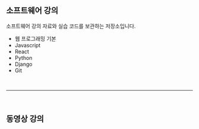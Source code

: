 ## 소프트웨어 강의

소프트웨어 강의 자료와 실습 코드를 보관하는 저장소입니다.

- 웹 프로그래밍 기본
- Javascript
- React
- Python
- Django
- Git

<br>

---

<br>

## 동영상 강의
